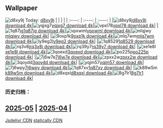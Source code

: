 ## Wallpaper
![d8xy9j](https://w.wallhaven.cc/full/d8/wallhaven-d8xy9j.jpg) Today: [d8xy9j](https://th.wallhaven.cc/small/d8/d8xy9j.jpg)
|      |      |      |
| :----: | :----: | :----: |
|![d8xy9j](https://th.wallhaven.cc/small/d8/d8xy9j.jpg)[d8xy9j download 4k](https://wallhaven.cc/w/d8xy9j)|![yqjxg7](https://th.wallhaven.cc/small/yq/yqjxg7.jpg)[yqjxg7 download 4k](https://wallhaven.cc/w/yqjxg7)|![vpxl78](https://th.wallhaven.cc/small/vp/vpxl78.jpg)[vpxl78 download 4k](https://wallhaven.cc/w/vpxl78)|
|![1q87jg](https://th.wallhaven.cc/small/1q/1q87jg.jpg)[1q87jg download 4k](https://wallhaven.cc/w/1q87jg)|![vpxwml](https://th.wallhaven.cc/small/vp/vpxwml.jpg)[vpxwml download 4k](https://wallhaven.cc/w/vpxwml)|![mlqjwy](https://th.wallhaven.cc/small/ml/mlqjwy.jpg)[mlqjwy download 4k](https://wallhaven.cc/w/mlqjwy)|
|![9oxp1k](https://th.wallhaven.cc/small/9o/9oxp1k.jpg)[9oxp1k download 4k](https://wallhaven.cc/w/9oxp1k)|![mlq7wm](https://th.wallhaven.cc/small/ml/mlq7wm.jpg)[mlq7wm download 4k](https://wallhaven.cc/w/mlq7wm)|![ly9eg2](https://th.wallhaven.cc/small/ly/ly9eg2.jpg)[ly9eg2 download 4k](https://wallhaven.cc/w/ly9eg2)|
|![1q8529](https://th.wallhaven.cc/small/1q/1q8529.jpg)[1q8529 download 4k](https://wallhaven.cc/w/1q8529)|![rq3v8j](https://th.wallhaven.cc/small/rq/rq3v8j.jpg)[rq3v8j download 4k](https://wallhaven.cc/w/rq3v8j)|![rq39y7](https://th.wallhaven.cc/small/rq/rq39y7.jpg)[rq39y7 download 4k](https://wallhaven.cc/w/rq39y7)|
|![xe1e8l](https://th.wallhaven.cc/small/xe/xe1e8l.jpg)[xe1e8l download 4k](https://wallhaven.cc/w/xe1e8l)|![3qoexd](https://th.wallhaven.cc/small/3q/3qoexd.jpg)[3qoexd download 4k](https://wallhaven.cc/w/3qoexd)|![po225p](https://th.wallhaven.cc/small/po/po225p.jpg)[po225p download 4k](https://wallhaven.cc/w/po225p)|
|![7j6w7e](https://th.wallhaven.cc/small/7j/7j6w7e.jpg)[7j6w7e download 4k](https://wallhaven.cc/w/7j6w7e)|![zpxx2w](https://th.wallhaven.cc/small/zp/zpxx2w.jpg)[zpxx2w download 4k](https://wallhaven.cc/w/zpxx2w)|![3qoydd](https://th.wallhaven.cc/small/3q/3qoydd.jpg)[3qoydd download 4k](https://wallhaven.cc/w/3qoydd)|
|![yqjm57](https://th.wallhaven.cc/small/yq/yqjm57.jpg)[yqjm57 download 4k](https://wallhaven.cc/w/yqjm57)|![7j6wpy](https://th.wallhaven.cc/small/7j/7j6wpy.jpg)[7j6wpy download 4k](https://wallhaven.cc/w/7j6wpy)|![1q87xv](https://th.wallhaven.cc/small/1q/1q87xv.jpg)[1q87xv download 4k](https://wallhaven.cc/w/1q87xv)|
|![k89w5m](https://th.wallhaven.cc/small/k8/k89w5m.jpg)[k89w5m download 4k](https://wallhaven.cc/w/k89w5m)|![d8xqxl](https://th.wallhaven.cc/small/d8/d8xqxl.jpg)[d8xqxl download 4k](https://wallhaven.cc/w/d8xqxl)|![8g7lr1](https://th.wallhaven.cc/small/8g/8g7lr1.jpg)[8g7lr1 download 4k](https://wallhaven.cc/w/8g7lr1)|

### 历史归档：
[2025-05](https://github.com/april-projects/april-wallpaper/tree/main/picture/2025-05/) | [2025-04](https://github.com/april-projects/april-wallpaper/tree/main/picture/2025-04/) | 
---
[Jsdelivr CDN](https://cdn.jsdelivr.net/gh/april-projects/april-wallpaper/api.json)
[statically CDN](https://cdn.statically.io/gh/april-projects/april-wallpaper/main/api.json)